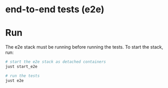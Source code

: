 # end-to-end tests (e2e)

# Run

The e2e stack must be running before running the tests. To start the stack, run:

```bash
# start the e2e stack as detached containers
just start_e2e

# run the tests
just e2e
```